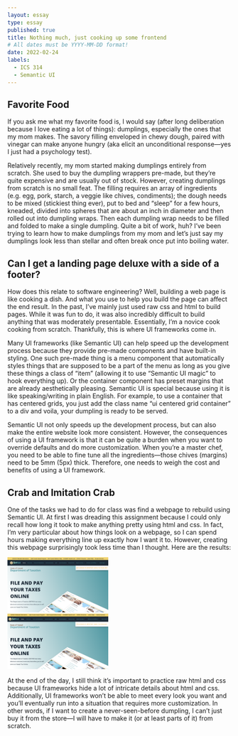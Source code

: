 ```yaml
---
layout: essay
type: essay
published: true
title: Nothing much, just cooking up some frontend
# All dates must be YYYY-MM-DD format!
date: 2022-02-24
labels:
  - ICS 314
  - Semantic UI
---
```

## Favorite Food
If you ask me what my favorite food is, I would say (after long deliberation because I love eating a lot of things): dumplings, especially the ones that my mom makes. The savory filling enveloped in chewy dough, paired with vinegar can make anyone hungry (aka elicit an unconditional response—yes I just had a psychology test). 

Relatively recently, my mom started making dumplings entirely from scratch. She used to buy the dumpling wrappers pre-made, but they’re quite expensive and are usually out of stock. However, creating dumplings from scratch is no small feat. The filling requires an array of ingredients (e.g. egg, pork, starch, a veggie like chives, condiments); the dough needs to be mixed (stickiest thing ever), put to bed and “sleep” for a few hours, kneaded, divided into spheres that are about an inch in diameter and then rolled out into dumpling wraps. Then each dumpling wrap needs to be filled and folded to make a single dumpling. Quite a bit of work, huh? I’ve been trying to learn how to make dumplings from my mom and let’s just say my dumplings look less than stellar and often break once put into boiling water.

## Can I get a landing page deluxe with a side of a footer?
How does this relate to software engineering? Well, building a web page is like cooking a dish. And what you use to help you build the page can affect the end result. In the past, I’ve mainly just used raw css and html to build pages. While it was fun to do, it was also incredibly difficult to build anything that was moderately presentable. Essentially, I’m a novice cook cooking from scratch. Thankfully, this is where UI frameworks come in. 

Many UI frameworks (like Semantic UI) can help speed up the development process because they provide pre-made components and have built-in styling. One such pre-made thing is a menu component that automatically styles things that are supposed to be a part of the menu as long as you give these things a class of “item” (allowing it to use “Semantic UI magic” to hook everything up). Or the container component has preset margins that are already aesthetically pleasing. Semantic UI is special because using it is like speaking/writing in plain English. For example, to use a container that has centered grids, you just add the class name “ui centered grid container” to a div and voila, your dumpling is ready to be served. 

Semantic UI not only speeds up the development process, but can also make the entire website look more consistent. However, the consequences of using a UI framework is that it can be quite a burden when you want to override defaults and do more customization. When you’re a master chef, you need to be able to fine tune all the ingredients—those chives (margins) need to be 5mm (5px) thick. Therefore, one needs to weigh the cost and benefits of using a UI framework. 

## Crab and Imitation Crab
One of the tasks we had to do for class was find a webpage to rebuild using Semantic UI. At first I was dreading this assignment because I could only recall how long it took to make anything pretty using html and css. In fact, I’m very particular about how things look on a webpage, so I can spend hours making everything line up exactly how I want it to. However, creating this webpage surprisingly took less time than I thought. Here are the results:
<div class= “ui two wide column”>
<div class= “ui column”> 
	<img class="ui right floated rounded image" width="45%" src="../images/ICS314_SemanticUI_original1.png">
</div>
<div class= “ui column”> 
	<img class="ui right floated rounded image" width="45%" src="../images/ICS314_SemanticUI_knockoff1.png">
</div>
</div>

At the end of the day, I still think it’s important to practice raw html and css because UI frameworks hide a lot of intricate details about html and css. Additionally, UI frameworks won’t be able to meet every look you want and you’ll eventually run into a situation that requires more customization. In other words, if I want to create a never-seen-before dumpling, I can’t just buy it from the store—I will have to make it (or at least parts of it) from scratch. 
